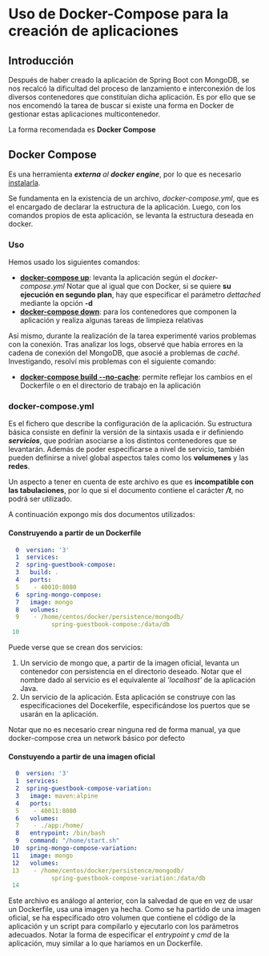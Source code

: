 # Uso de Docker-Compose para la creación de aplicaciones

## Introducción

Después de haber creado la aplicación de Spring Boot con MongoDB, se nos recalcó la dificultad del proceso de lanzamiento e interconexión de los diversos contenedores que constituían dicha aplicación. Es por ello que se nos encomendó la tarea de buscar si existe una forma en Docker de gestionar estas aplicaciones multicontenedor.

La forma recomendada es **Docker Compose**

## Docker Compose

Es una herramienta ***externa** al **docker  engine***, por lo que es necesario [instalarla](https://docs.docker.com/compose/install/).

Se fundamenta en la existencia de un archivo, *docker-compose.yml*, que es el encargado de declarar la estructura de la aplicación. Luego, con los comandos propios de esta aplicación, se levanta la estructura deseada en docker.

### Uso

Hemos usado los siguientes comandos:

* **[docker-compose up](https://docs.docker.com/compose/reference/up/)**: levanta la aplicación según el *docker-compose.yml* Notar que al igual que con Docker, si se quiere **su ejecución en segundo plan**, hay que especificar el parámetro *dettached* mediante la opción **-d**
* **[docker-compose down](https://docs.docker.com/compose/reference/down/)**: para los contenedores que componen la aplicación y realiza algunas tareas de limpieza relativas

Así mismo, durante la realización de la tarea experimenté varios problemas con la conexión. Tras analizar los logs, observé que había errores en la cadena de conexión del MongoDB, que asocié a problemas de *caché*. Investigando, resolví mis problemas con el siguiente comando:

* **[docker-compose build --no-cache](https://docs.docker.com/compose/reference/build/)**: permite reflejar los cambios en el Dockerfile o en el directorio de trabajo en la aplicación

### docker-compose.yml

Es el fichero que describe la configuración de la aplicación. Su estructura básica consiste en definir la versión de la sintaxis usada e ir definiendo ***servicios***, que podrían asociarse a los distintos contenedores que se levantarán. Además de poder especificarse a nivel de servicio, también pueden definirse a nivel global aspectos tales como los **volumenes** y las **redes**.

Un aspecto a tener en cuenta de este archivo es que es **incompatible con las tabulaciones**, por lo que si el documento contiene el carácter ***/t***, no podrá ser utilizado.

A continuación expongo mis dos documentos utilizados:

#### Construyendo a partir de un Dockerfile

```yml
  0  version: '3'
  1  services:
  2  spring-guestbook-compose:
  3   build: .
  4   ports:
  5    - 40010:8080
  6  spring-mongo-compose:
  7   image: mongo
  8   volumes:
  9    - /home/centos/docker/persistence/mongodb/
            spring-guestbook-compose:/data/db
 10
```

Puede verse que se crean dos servicios:

1. Un servicio de mongo que, a partir de la imagen oficial, levanta un contenedor con persistencia en el directorio deseado. Notar que el nombre dado al servicio es el equivalente al *'localhost'* de la aplicación Java.
2. Un servicio de la aplicación. Esta aplicación se construye con las especificaciones del Docekerfile, especificándose los puertos que se usarán en la aplicación.

Notar que no es necesario crear ninguna red de forma manual, ya que docker-compose crea un network básico por defecto

#### Constuyendo a partir de una imagen oficial

```yml
  0  version: '3'
  1  services:
  2  spring-guestbook-compose-variation:
  3   image: maven:alpine
  4   ports:
  5    - 40011:8080
  6   volumes:
  7    - ./app:/home/
  8   entrypoint: /bin/bash
  9   command: "/home/start.sh"
 10  spring-mongo-compose-variation:
 11   image: mongo
 12   volumes:
 13    - /home/centos/docker/persistence/mongodb/
            spring-guestbook-compose-variation:/data/db
 14
```

Este archivo es análogo al anterior, con la salvedad de que en vez de usar un Dockerfile, usa una imagen ya hecha. Como se ha partido de una imagen oficial, se ha especificado otro volumen que contiene el código de la aplicación y un script para compilarlo y ejecutarlo con los parámetros adecuados. Notar la forma de especificar el *entrypoint* y *cmd* de la aplicación, muy similar a lo que haríamos en un Dockerfile.